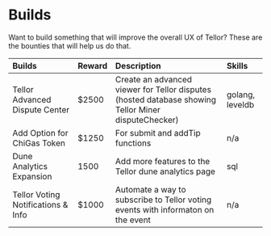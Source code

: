 # Builds

Want to build something that will improve the overall UX of Tellor?  These are the bounties that will help us do that.

| Builds | Reward | Description | Skills |
| :--- | :--- | :--- | :--- |
| Tellor Advanced Dispute Center | $2500 | Create an advanced viewer for Tellor disputes \(hosted database showing Tellor Miner disputeChecker\) | golang, leveldb |
| Add Option for ChiGas Token | $1250 | For submit and addTip functions | n/a |
| Dune Analytics Expansion | 1500 | Add more features to the Tellor dune analytics page | sql |
| Tellor Voting Notifications & Info | $1000 | Automate a way to subscribe to Tellor voting events with informaton on the event | n/a |

